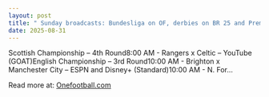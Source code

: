 ```yaml
---
layout: post
title: " Sunday broadcasts: Bundesliga on OF, derbies on BR 25 and Premier"
date: 2025-08-31
---
```


Scottish Championship – 4th Round8:00 AM - Rangers x Celtic – YouTube (GOAT)English Championship – 3rd Round10:00 AM - Brighton x Manchester City – ESPN and Disney+ (Standard)10:00 AM - N. For...

Read more at: [Onefootball.com](https://onefootball.com/en/news/sunday-broadcasts-bundesliga-on-of-derbies-on-br-25-and-premier-41593528)
